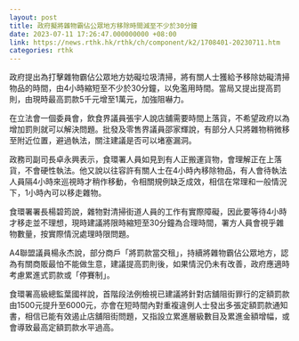 ```yaml
---
layout: post
title: 政府擬將雜物霸佔公眾地方移除時間減至不少於30分鐘
date: 2023-07-11 17:26:47.000000000 +08:00
link: https://news.rthk.hk/rthk/ch/component/k2/1708401-20230711.htm
categories: rthk
---
```


政府提出為打擊雜物霸佔公眾地方妨礙垃圾清掃，將有關人士獲給予移除妨礙清掃物品的時間，由4小時縮短至不少於30分鐘，以免濫用時間。當局又提出提高罰則，由現時最高罰款5千元增至1萬元，加強阻嚇力。

在立法會一個委員會，飲食界議員張宇人說店舖需要時間上落貨，不希望政府以為增加罰則就可以解決問題。批發及零售界議員邵家輝說，有部分人只將雜物稍微移至附近位置，避過執法，關注建議是否可以堵塞漏洞。

政務司副司長卓永興表示，食環署人員如見到有人正搬運貨物，會理解正在上落貨，不會硬性執法。他又說以往容許有關人士在4小時內移除物品，有人會待執法人員隔4小時來巡視時才稍作移動，令相關規例缺乏成效，相信在常理和一般情況下，1小時內可以移走雜物。

食環署署長楊碧筠說，雜物對清掃街道人員的工作有實際障礙，因此要等待4小時才移走並不理想，現時建議將限時縮短至30分鐘為合理時間，署方人員會視乎雜物數量，按實際情況處理時限問題。

A4聯盟議員楊永杰說，部分商戶「將罰款當交租」，持續將雜物霸佔公眾地方，認為有關商販最怕不能做生意，建議提高罰則後，如果情況仍未有改善，政府應適時考慮累進式罰款或「停賽制」。

食環署高級總監葉國祥說，首階段法例檢視已建議將針對店舖阻街罪行的定額罰款由1500元提升至6000元，亦會在短時間內對重複違例人士發出多張定額罰款通知書，相信已能有效遏止店舖阻街問題，又指設立累進層級數目及累進金額增幅，或會導致最高定額罰款水平過高。
